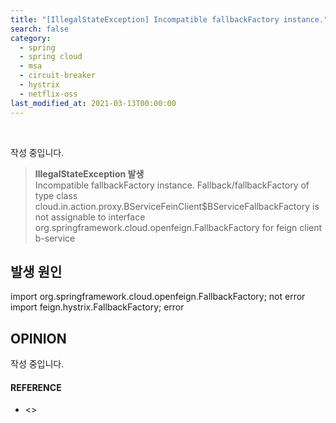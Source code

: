 ```yaml
---
title: "[IllegalStateException] Incompatible fallbackFactory instance."
search: false
category:
  - spring
  - spring cloud
  - msa
  - circuit-breaker
  - hystrix
  - netflix-oss
last_modified_at: 2021-03-13T00:00:00
---
```


<br>

작성 중입니다.

> **IllegalStateException 발생**<br>
> Incompatible fallbackFactory instance. 
> Fallback/fallbackFactory of type class cloud.in.action.proxy.BServiceFeinClient$BServiceFallbackFactory is not assignable 
> to interface org.springframework.cloud.openfeign.FallbackFactory for feign client b-service

## 발생 원인
import org.springframework.cloud.openfeign.FallbackFactory; not error
import feign.hystrix.FallbackFactory; error

## OPINION
작성 중입니다.

#### REFERENCE
- <>